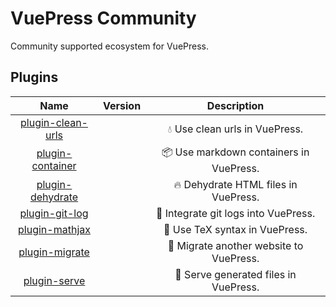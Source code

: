 # VuePress Community

Community supported ecosystem for VuePress.

## Plugins

| Name | Version | Description |
|:-:|:-:|:-:|
| [plugin-clean-urls](./plugins/clean-urls) | <NpmLink pkg="vuepress-plugin-clean-urls"/> | :droplet: Use clean urls in VuePress. |
| [plugin-container](./plugins/container) | <NpmLink pkg="vuepress-plugin-container"/> | :package: Use markdown containers in VuePress. |
| [plugin-dehydrate](./plugins/dehydrate) | <NpmLink pkg="vuepress-plugin-dehydrate"/> | :fire: Dehydrate HTML files in VuePress. |
| [plugin-git-log](./plugins/git-log) | <NpmLink pkg="vuepress-plugin-git-log"/> | :floppy_disk: Integrate git logs into VuePress. |
| [plugin-mathjax](./plugins/mathjax) | <NpmLink pkg="vuepress-plugin-mathjax"/> | :page_with_curl: Use TeX syntax in VuePress. |
| [plugin-migrate](./plugins/migrate) | <NpmLink pkg="vuepress-plugin-migrate"/> | :paw_prints: Migrate another website to VuePress. |
| [plugin-serve](./plugins/serve) | <NpmLink pkg="vuepress-plugin-serve"/> | :key: Serve generated files in VuePress. |